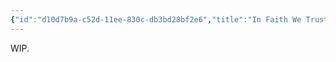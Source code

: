 ```yaml
---
{"id":"d10d7b9a-c52d-11ee-830c-db3bd28bf2e6","title":"In Faith We Trust","description":"On why the deepest things in life can only come with faith.","publish":true,"tags":["Blog"],"date_created":"Tuesday, February 6th 2024, 9:23:39 pm","date_modified":"Thursday, April 11th 2024, 5:52:44 pm","cssclasses":["mado-heading"],"path":"Writings/Blog/In Faith We Trust.md","permalink":"/writings/blog/in-faith-we-trust/","PassFrontmatter":true}
---
```



WIP.

<!--The best relationships in life will be based on trust and faith.-->
